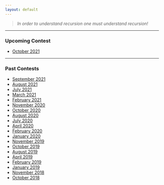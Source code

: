 ```yaml
---
layout: default
---
```


> *In order to understand recursion one must understand recursion!*
* * *

### Upcoming Contest
- [October 2021](https://www.hackerrank.com/uvce-ncode-october-2021)

* * *

### Past Contests
- [September 2021](./editorials/September-2021/index.html)
- [August 2021](./editorials/August-2021/index.html)
- [July 2021](./editorials/July-2021/index.html)
- [March 2021](./editorials/March-2021/index.html)
- [February 2021](./editorials/February-2021/index.html)
- [November 2020](./editorials/November-2020/index.html)
- [October 2020](./editorials/October-2020/index.html)
- [August 2020](./editorials/August-2020/index.html)
- [July 2020](./editorials/July-2020/index.html)
- [April 2020](./editorials/April-2020/index.html)
- [February 2020](./editorials/February-2020/index.html)
- [January 2020](./editorials/January-2020/index.html)
- [November 2019](./editorials/November-2019/index.html)
- [October 2019](./editorials/October-2019/index.html)
- [August 2019](./editorials/August-2019/index.html)
- [April 2019](./editorials/April-2019/index.html)
- [February 2019](./editorials/february-2019/index.html)
- [January 2019](./editorials/january-2019/index.html)
- [November 2018](./editorials/november-2018/index.html)
- [October 2018](./editorials/October-2018/index.html)


